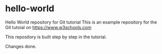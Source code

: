 # hello-world
Hello World repository for Git tutorial
This is an example repository for the Git tutoial on https://www.w3schools.com

This repository is built step by step in the tutorial. 

Changes done.
